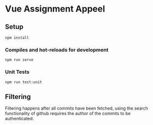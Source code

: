 # Vue Assignment Appeel

## Setup
```
npm install
```

### Compiles and hot-reloads for development
```
npm run serve
```

### Unit Tests
```
npm run test:unit
```

## Filtering
Filtering happens after all commits have been fetched, using the search functionality of github requires the author of the commits to be authenticated.
